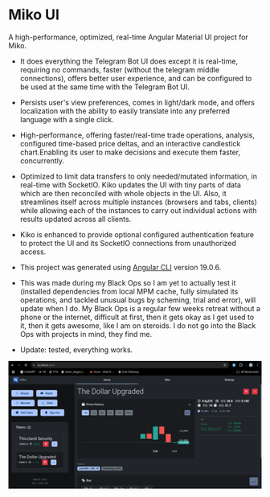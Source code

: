 # Miko UI

A high-performance, optimized, real-time Angular Material UI project for Miko.

- It does everything the Telegram Bot UI does except it is real-time, requiring no commands, faster (without the telegram middle connections), offers better user experience, and can be configured to be used at the same time with the Telegram Bot UI.

- Persists user's view preferences, comes in light/dark mode, and offers localization with the ability to easily translate into any preferred language with a single click.

- High-performance, offering faster/real-time trade operations, analysis, configured time-based price deltas, and an interactive candlestick chart.Enabling its user to make decisions and execute them faster, concurrently.

- Optimized to limit data transfers to only needed/mutated information, in real-time with SocketIO. Kiko updates the UI with tiny parts of data which are then reconciled with whole objects in the UI. Also, it streamlines itself across multiple instances (browsers and tabs, clients) while allowing each of the instances to carry out individual actions with results updated across all clients.

- Kiko is enhanced to provide optional configured authentication feature to protect the UI and its SocketIO connections from unauthorized access.

- This project was generated using [Angular CLI](https://github.com/angular/angular-cli) version 19.0.6.

- This was made during my Black Ops so I am yet to actually test it (installed dependencies from local MPM cache, fully simulated its operations, and tackled unusual bugs by scheming, trial and error), will update when I do. My Black Ops is a regular few weeks retreat without a phone or the internet, difficult at first, then it gets okay as I get used to it, then it gets awesome, like I am on steroids. I do not go into the Black Ops with projects in mind, they find me.

- Update: tested, everything works.

![Screenshot](./public/img/SCREENSHOT.PNG "Screenshot")